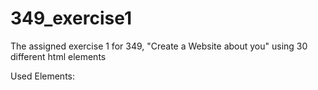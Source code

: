 # 349_exercise1
The assigned exercise 1 for 349, "Create a Website about you" using 30 different html elements

Used Elements: 
<!--Comment-->
<!DOCTYPE html>
<head>
<meta>
<title>
<body>
<div>
<h3> <h2>
<nav>
<p>